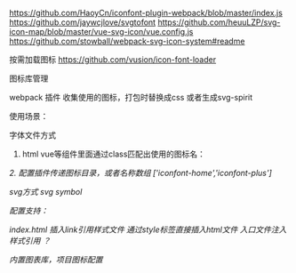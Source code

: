https://github.com/HaoyCn/iconfont-plugin-webpack/blob/master/index.js
https://github.com/jaywcjlove/svgtofont
https://github.com/heuuLZP/svg-icon-map/blob/master/vue-svg-icon/vue.config.js
https://github.com/stowball/webpack-svg-icon-system#readme

按需加载图标
https://github.com/vusion/icon-font-loader

图标库管理

webpack 插件
收集使用的图标，打包时替换成css 或者生成svg-spirit

使用场景：

字体文件方式
1. html vue等组件里面通过class匹配出使用的图标名：
<i class="iconfont iconfont-home" />
<Icon type="iconfont-home" />
2. 配置插件传递图标目录，或者名称数组
['iconfont-home','iconfont-plus']

svg方式
svg symbol

配置支持：

index.html 插入link引用样式文件
通过style标签直接插入html文件
入口文件注入样式引用 ？


内置图表库，项目图标配置


